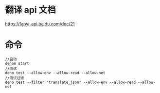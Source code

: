 # 翻译 api 文档

https://fanyi-api.baidu.com/doc/21

# 命令

```
//启动
denon start
//测试
deno test --allow-env --allow-read --allow-net
//测试过滤
deno test --filter "translate_json" --allow-env --allow-read --allow-net
```
